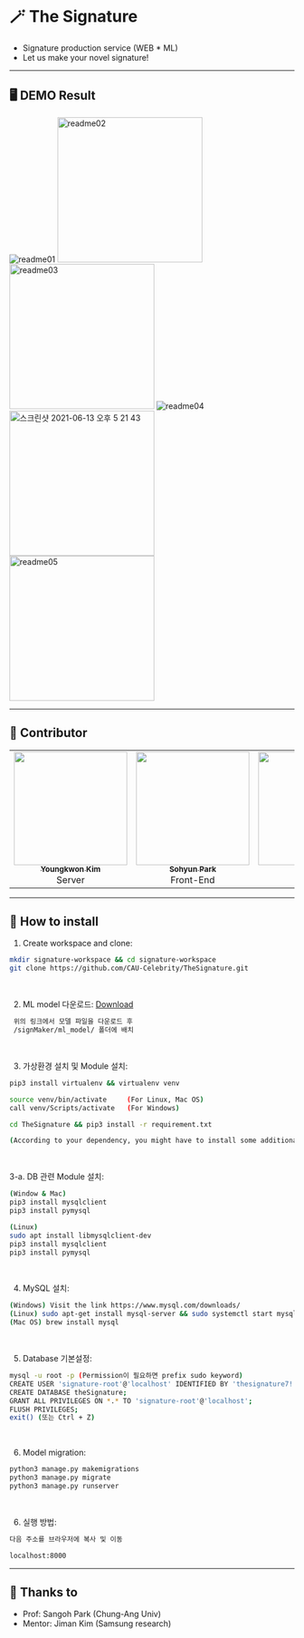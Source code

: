 # 🪄 The Signature
* Signature production service (WEB * ML)<br>
* Let us make your novel signature!
---
## 🖥 DEMO Result

![readme01](https://user-images.githubusercontent.com/39653584/121800425-b929f100-cc6c-11eb-89a7-0000d6838582.png)
<img width="256" height="256" alt="readme02" src="https://user-images.githubusercontent.com/39653584/121800496-48cf9f80-cc6d-11eb-9704-35f23a46a480.png">
<img width="256" height="256" alt="readme03" src="https://user-images.githubusercontent.com/39653584/121800497-4b31f980-cc6d-11eb-9b5b-27ced82504cc.png">
![readme04](https://user-images.githubusercontent.com/39653584/121800500-4ff6ad80-cc6d-11eb-85d4-fddbd9c9821a.png)
<img width="256"  height="256" alt="스크린샷 2021-06-13 오후 5 21 43" src="https://user-images.githubusercontent.com/39653584/121800537-7f0d1f00-cc6d-11eb-8234-ab5278e93675.png">
<img width="256" height="256" alt="readme05" src="https://user-images.githubusercontent.com/39653584/121800503-51c07100-cc6d-11eb-9c79-c3d5094452db.png">

---
## 💫 Contributor
<table>
  <tr>
    <td align="center"><a href="https://github.com/youngkwon02"><img src="https://avatars.githubusercontent.com/u/39653584?v=4?s=200" width="200px;" alt=""/><br /><sub><b>Youngkwon Kim</b></sub></a><br />Server</td>
    <td align="center"><a href="https://github.com/sohyun123"><img src="https://avatars.githubusercontent.com/u/29995265?v=4?s=200" width="200px;" alt=""/><br /><sub><b>Sohyun Park</b></sub></a><br />Front-End</td>
    <td align="center"><a href="https://github.com/yulaseo"><img src="https://avatars.githubusercontent.com/u/70151461?v=4?s=200" width="200px;" alt=""/><br /><sub><b>Yula Seo</b></sub></a><br />ML</td>
  </tr>
</table>

---
## 🔮 How to install

1. Create workspace and clone:
```sh
mkdir signature-workspace && cd signature-workspace
git clone https://github.com/CAU-Celebrity/TheSignature.git
```

<br>

2. ML model 다운로드: <a href="https://drive.google.com/file/d/1NuKK2iPP_IiWUtSYW3npQjOOnqL5OEs-/view">Download</a>
```sh
 위의 링크에서 모델 파일을 다운로드 후
 /signMaker/ml_model/ 폴더에 배치
```

<br>

3. 가상환경 설치 및 Module 설치:
```sh
pip3 install virtualenv && virtualenv venv

source venv/bin/activate     (For Linux, Mac OS)
call venv/Scripts/activate   (For Windows)

cd TheSignature && pip3 install -r requirement.txt

(According to your dependency, you might have to install some additional modules)
```

<br>

3-a. DB 관련 Module 설치:
```sh
(Window & Mac)
pip3 install mysqlclient
pip3 install pymysql

(Linux)
sudo apt install libmysqlclient-dev
pip3 install mysqlclient
pip3 install pymysql
```

<br>

4. MySQL 설치:
```sh
(Windows) Visit the link https://www.mysql.com/downloads/
(Linux) sudo apt-get install mysql-server && sudo systemctl start mysql
(Mac OS) brew install mysql
```

<br>

5. Database 기본설정:
```sh
mysql -u root -p (Permission이 필요하면 prefix sudo keyword)
CREATE USER 'signature-root'@'localhost' IDENTIFIED BY 'thesignature7!';
CREATE DATABASE theSignature;
GRANT ALL PRIVILEGES ON *.* TO 'signature-root'@'localhost';
FLUSH PRIVILEGES;
exit() (또는 Ctrl + Z)
```

<br>

6. Model migration:
```sh
python3 manage.py makemigrations
python3 manage.py migrate
python3 manage.py runserver
```

<br>

6. 실행 방법:
```sh
다음 주소를 브라우저에 복사 및 이동

localhost:8000
```

---
## 🌸 Thanks to
- Prof: Sangoh Park (Chung-Ang Univ)<br>
- Mentor: Jiman Kim (Samsung research)
